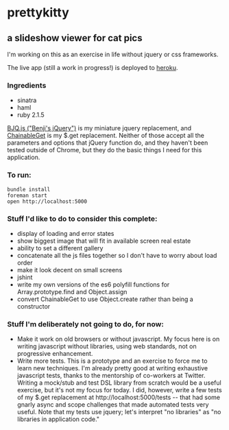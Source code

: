 # prettykitty
## a slideshow viewer for cat pics

I'm working on this as an exercise in life without jquery or css frameworks.

The live app (still a work in progress!) is deployed to [heroku](https://prettykitty.herokuapp.com/).

### Ingredients

- sinatra
- haml
- ruby 2.1.5

[BJQ.js ("Benji's jQuery")](https://github.com/benshine/prettykitty/blob/master/public/scripts/lib/bjq.js)
is my miniature jquery replacement, and
[ChainableGet](https://github.com/benshine/prettykitty/blob/master/public/scripts/lib/chainable-get.js)
is my $.get replacement. Neither of those accept all the parameters and options that jQuery function do,
and they haven't been tested outside of Chrome, but they do the basic things I need for this
application.

### To run:
    bundle install
    foreman start
    open http://localhost:5000

### Stuff I'd like to do to consider this complete:
- display of loading and error states
- show biggest image that will fit in available screen real estate
- ability to set a different gallery
- concatenate all the js files together so I don't have to worry about load order
- make it look decent on small screens
- jshint
- write my own versions of the es6 polyfill functions for Array.prototype.find and Object.assign
- convert ChainableGet to use Object.create rather than being a constructor

### Stuff I'm deliberately not going to do, for now:

- Make it work on old browsers or without javascript. My focus here is on writing
  javascript without libraries, using web standards, not on progressive enhancement.
- Write more tests. This is a prototype and an exercise to force me to learn new techniques.
  I'm already pretty good at writing exhaustive javascript tests, thanks to the
  mentorship of co-workers at Twitter. Writing a mock/stub and test DSL library
  from scratch would be a useful exercise, but it's not my focus for today. I did,
  however, write a few tests of my $.get replacement at http://localhost:5000/tests --
  that had some gnarly async and scope challenges that made automated tests very useful.
  Note that my tests use jquery; let's interpret "no libraries" as "no libraries
  in application code."

